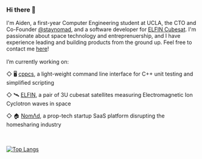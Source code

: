 ### Hi there 👋

<!--
**aidenszeto/aidenszeto** is a ✨ _special_ ✨ repository because its `README.md` (this file) appears on your GitHub profile.

Here are some ideas to get you started:

- 🔭 I’m currently working on ...
- 🌱 I’m currently learning ...
- 👯 I’m looking to collaborate on ...
- 🤔 I’m looking for help with ...
- 💬 Ask me about ...
- 📫 How to reach me: ...
- 😄 Pronouns: ...
- ⚡ Fun fact: ...
-->

I'm Aiden, a first-year Computer Engineering student at UCLA, the CTO and Co-Founder [@staynomad](https://vhomesgroup.com/), and a software developer for [ELFIN Cubesat](https://elfin.igpp.ucla.edu/). I'm passionate about space technology and entreprenuership, and I have experience leading and building products from the ground up. Feel free to contact me [here](https://linktr.ee/aidenszeto)!
<br />  
I’m currently working on:  
    <p> &#9671; 🖥️ [cppcs](https://github.com/aidenszeto/cppcs), a light-weight command line interface for C++ unit testing and simplified scripting  </p>
    <p> &#9671; 🛰️ [ELFIN](https://elfin.igpp.ucla.edu/), a pair of 3U cubesat satellites measuring Electromagnetic Ion Cyclotron waves in space  </p>
    <p> &#9671; 🏠 [NomΛd](https://vhomesgroup.com/), a prop-tech startup SaaS platform disrupting the homesharing industry  </p>
<br />  
[![Top Langs](https://github-readme-stats.vercel.app/api/top-langs/?username=aidenszeto&layout=compact&hide=sass)](https://github.com/anuraghazra/github-readme-stats)
